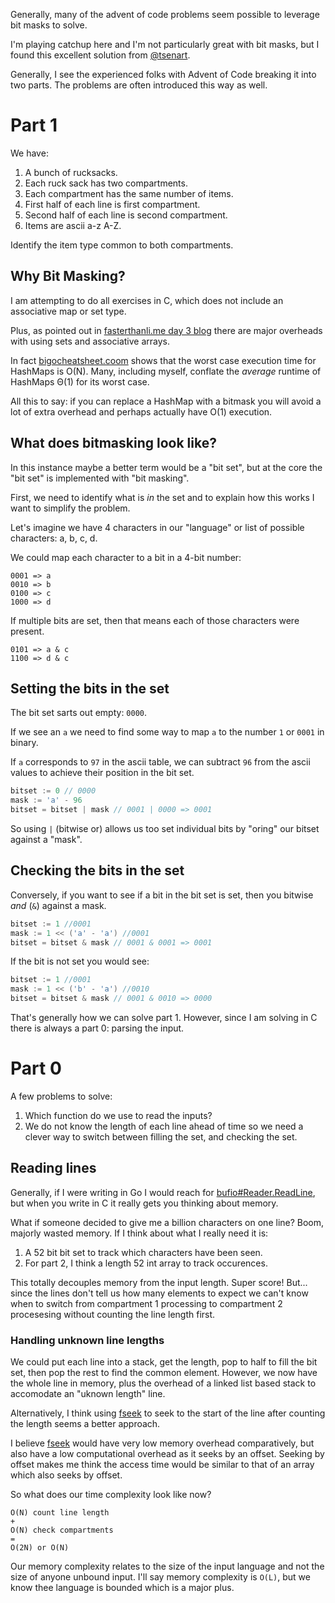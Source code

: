 Generally, many of the advent of code problems seem possible to leverage bit masks to solve.

I'm playing catchup here and I'm not particularly great with bit masks, but I found this excellent solution from [@tsenart](https://github.com/tsenart).

Generally, I see the experienced folks with Advent of Code breaking it into two parts. The problems are often introduced this way as well.

# Part 1

We have:

1. A bunch of rucksacks.
2. Each ruck sack has two compartments.
3. Each compartment has the same number of items.
4. First half of each line is first compartment.
5. Second half of each line is second compartment.
6. Items are ascii a-z A-Z.

Identify the item type common to both compartments.

## Why Bit Masking?

I am attempting to do all exercises in C, which does not include an associative map or set type.

Plus, as pointed out in [fasterthanli.me day 3 blog](https://fasterthanli.me/series/advent-of-code-2022/part-3) there are major overheads with using sets and associative arrays.

In fact [bigocheatsheet.coom](https://www.bigocheatsheet.com/) shows that the worst case execution time for HashMaps is O(N). Many, including myself, conflate the _average_ runtime of HashMaps Θ(1) for its worst case.

All this to say: if you can replace a HashMap with a bitmask you will avoid a lot of extra overhead and perhaps actually have O(1) execution.


## What does bitmasking look like?

In this instance maybe a better term would be a "bit set", but at the 
core the "bit set" is implemented with "bit masking".

First, we need to identify what is _in_ the set and to explain how
this works I want to simplify the problem.

Let's imagine we have 4 characters in our "language" or list of possible
characters: a, b, c, d.

We could map each character to a bit in a 4-bit number:

```
0001 => a
0010 => b
0100 => c
1000 => d
```

If multiple bits are set, then that means each of those characters were present.

```
0101 => a & c
1100 => d & c
```

## Setting the bits in the set

The bit set sarts out empty: `0000`.

If we see an `a` we need to find some way to map `a` to the number `1` or `0001` in binary.

If `a` corresponds to `97` in the ascii table, we can subtract `96` from
the ascii values to achieve their position in the bit set.

```go
bitset := 0 // 0000
mask := 'a' - 96
bitset = bitset | mask // 0001 | 0000 => 0001
```

So using `|` (bitwise or) allows us too set individual bits by "oring" our bitset against a "mask".

## Checking the bits in the set

Conversely, if you want to see if a bit in the bit set is set, then you bitwise _and_ (`&`) against a mask.

```go
bitset := 1 //0001
mask := 1 << ('a' - 'a') //0001
bitset = bitset & mask // 0001 & 0001 => 0001
```

If the bit is not set you would see:

```go
bitset := 1 //0001
mask := 1 << ('b' - 'a') //0010
bitset = bitset & mask // 0001 & 0010 => 0000
```
That's generally how we can solve part 1. However, since I am solving in C there is always a part 0: parsing the input.

# Part 0

A few problems to solve:

1. Which function do we use to read the inputs?
2. We do not know the length of each line ahead of time so we need a clever way to switch between filling the set, and checking the set.

## Reading lines

Generally, if I were writing in Go I would reach for [bufio#Reader.ReadLine](https://pkg.go.dev/bufio#Reader.ReadLine), but when you write in C it really gets you thinking about memory.

What if someone decided to give me a billion characters on one line? Boom, majorly wasted memory. If I think about what I really need it is:

1. A 52 bit bit set to track which characters have been seen.
2. For part 2, I think a length 52 int array to track occurences.

This totally decouples memory from the input length. Super score! But... since the lines don't tell us how many elements to expect we can't know when to switch from compartment 1 processing to compartment 2 procesesing without counting the line length first.

### Handling unknown line lengths

We could put each line into a stack, get the length, pop to half to fill the bit set, then pop the rest to find the common element. However, we now have the whole line in memory, plus the overhead of a linked list based stack to accomodate an "uknown length" line.

Alternatively, I think using [fseek](https://pubs.opengroup.org/onlinepubs/007904975/functions/fseek.html) to seek to the start of the line after counting the length seems a better approach.

I believe [fseek](https://pubs.opengroup.org/onlinepubs/007904975/functions/fseek.html) would have very low memory overhead comparatively, but also have a low computational overhead as it seeks by an offset. Seeking by offset makes me think the access time would be similar to that of an array which also seeks by offset.

So what does our time complexity look like now?

```
O(N) count line length
+
O(N) check compartments
=
O(2N) or O(N)
```

Our memory complexity relates to the size of the input language and not the size of anyone unbound input. I'll say memory complexity is `O(L)`, but we know thee language is bounded which is a major plus.
